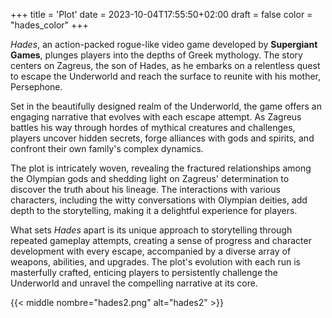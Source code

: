 +++
title = 'Plot'
date = 2023-10-04T17:55:50+02:00
draft = false
color = "hades_color"
+++

*Hades*, an action-packed rogue-like video game developed by **Supergiant Games**, plunges players into the depths of Greek mythology. The story centers on Zagreus, the son of Hades, as he embarks on a relentless quest to escape the Underworld and reach the surface to reunite with his mother, Persephone.

Set in the beautifully designed realm of the Underworld, the game offers an engaging narrative that evolves with each escape attempt. As Zagreus battles his way through hordes of mythical creatures and challenges, players uncover hidden secrets, forge alliances with gods and spirits, and confront their own family's complex dynamics.

The plot is intricately woven, revealing the fractured relationships among the Olympian gods and shedding light on Zagreus' determination to discover the truth about his lineage. The interactions with various characters, including the witty conversations with Olympian deities, add depth to the storytelling, making it a delightful experience for players.

What sets *Hades* apart is its unique approach to storytelling through repeated gameplay attempts, creating a sense of progress and character development with every escape, accompanied by a diverse array of weapons, abilities, and upgrades. The plot's evolution with each run is masterfully crafted, enticing players to persistently challenge the Underworld and unravel the compelling narrative at its core.

{{< middle nombre="hades2.png" alt="hades2" >}}